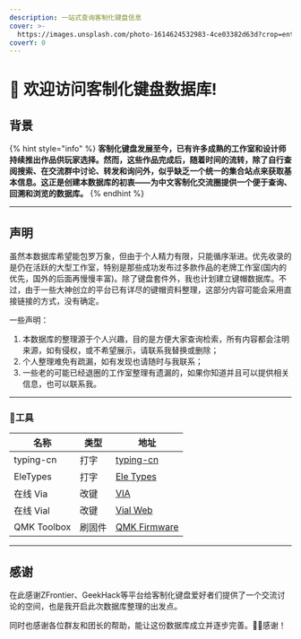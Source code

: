 ```yaml
---
description: 一站式查询客制化键盘信息
cover: >-
  https://images.unsplash.com/photo-1614624532983-4ce03382d63d?crop=entropy&cs=srgb&fm=jpg&ixid=M3wxOTcwMjR8MHwxfHNlYXJjaHw2fHxkZXNrdG9wfGVufDB8fHx8MTc1MTYzMTE3M3ww&ixlib=rb-4.1.0&q=85
coverY: 0
---
```


# 👋 欢迎访问客制化键盘数据库!

## 背景

{% hint style="info" %}
**客制化键盘发展至今，已有许多成熟的工作室和设计师持续推出作品供玩家选择。然而，这些作品完成后，随着时间的流转，除了自行查阅搜索、在交流群中讨论、转发和询问外，似乎缺乏一个统一的集合站点来获取基本信息。这正是创建本数据库的初衷——为中文客制化交流圈提供一个便于查询、回溯和浏览的数据库。**
{% endhint %}

***

## 声明

虽然本数据库希望能包罗万象，但由于个人精力有限，只能循序渐进。优先收录的是仍在活跃的大型工作室，特别是那些成功发布过多款作品的老牌工作室(国内的优先，国外的后面再慢慢丰富)。除了键盘套件外，我也计划建立键帽数据库。不过，由于一些大神创立的平台已有详尽的键帽资料整理，这部分内容可能会采用直接链接的方式，没有确定。

一些声明：

1. 本数据库的整理源于个人兴趣，目的是方便大家查询检索，所有内容都会注明来源，如有侵权，或不希望展示，请联系我替换或删除；
2. 个人整理难免有疏漏，如有发现也请随时与我联系；
3. 一些老的可能已经退圈的工作室整理有遗漏的，如果你知道并且可以提供相关信息，也可以联系我。

***

### 🌟工具

| 名称          | 类型  | 地址                                                  |
| ----------- | --- | --------------------------------------------------- |
| typing-cn   | 打字  | [typing-cn](https://www.linchenguang.com/typing-cn) |
| EleTypes    | 打字  | [Ele Types](https://www.eletypes.com/)              |
| 在线 Via      | 改键  | [VIA](https://usevia.app/)                          |
| 在线 Vial     | 改键  | [Vial Web](https://vial.rocks/)                     |
| QMK Toolbox | 刷固件 | [QMK Firmware](https://qmk.fm/toolbox)              |

***

## 感谢

在此感谢ZFrontier、GeekHack等平台给客制化键盘爱好者们提供了一个交流讨论的空间，也是我开启此次数据库整理的出发点。

同时也感谢各位群友和团长的帮助，能让这份数据库成立并逐步完善。🙇‍♀️感谢！
